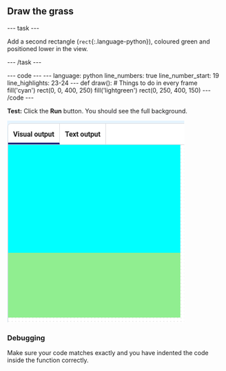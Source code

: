 <h2 class="c-project-heading--task">Draw the grass</h2>

--- task ---

Add a second rectangle (`rect`{:.language-python}), coloured green and positioned lower in the view.

--- /task ---

<div class="c-project-code">
--- code ---
---
language: python
line_numbers: true
line_number_start: 19
line_highlights: 23-24
---
def draw():
# Things to do in every frame
    fill('cyan')
    rect(0, 0, 400, 250)
    fill('lightgreen')
    rect(0, 250, 400, 150)
--- /code ---
</div>



**Test:** Click the **Run** button. You should see the full background.

![a blue rectangle over a green rectangle representing sky and grass](images/sky-grass.png)

<div class="c-project-callout c-project-callout--debug">

### Debugging

Make sure your code matches exactly and you have indented the code inside the function correctly. 

</div>

